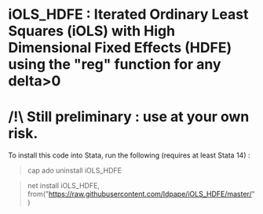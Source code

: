 # iOLS_HDFE : Iterated Ordinary Least Squares (iOLS) with High Dimensional Fixed Effects (HDFE) using the "reg" function for any delta>0 

# /!\ Still preliminary : use at your own risk.
To install this code into Stata, run the following (requires at least Stata 14) : 

>cap ado uninstall iOLS_HDFE

>net install iOLS_HDFE, from("https://raw.githubusercontent.com/ldpape/iOLS_HDFE/master/")

